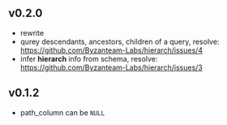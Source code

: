 ## v0.2.0
- rewrite
- qurey descendants, ancestors, children of a query, resolve: https://github.com/Byzanteam-Labs/hierarch/issues/4
- infer __hierarch__ info from schema, resolve: https://github.com/Byzanteam-Labs/hierarch/issues/3

## v0.1.2
- path_column can be `NULL`
